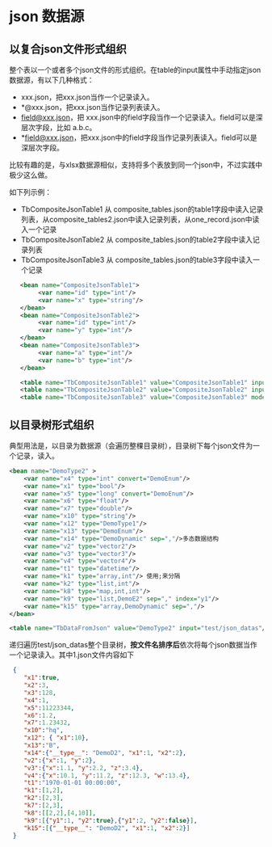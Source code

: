 [//]: # (Author: bug)
[//]: # (Date: 2020-11-01 16:26:41)

# json 数据源

## 以复合json文件形式组织

整个表以一个或者多个json文件的形式组织。在table的input属性中手动指定json数据源，有以下几种格式：
- xxx.json，把xxx.json当作一个记录读入。
- *@xxx.json，把xxx.json当作记录列表读入。
- field@xxx.json，把 xxx.json中的field字段当作一个记录读入。field可以是深层次字段，比如 a.b.c。
- *field@xxx.json，把xxx.json中的field字段当作记录列表读入。field可以是深层次字段。

比较有趣的是，与xlsx数据源相似，支持将多个表放到同一个json中，不过实践中极少这么做。

如下列示例：

- TbCompositeJsonTable1 从 composite_tables.json的table1字段中读入记录列表，从composite_tables2.json中读入记录列表，从one_record.json中读入一个记录
- TbCompositeJsonTable2 从 composite_tables.json的table2字段中读入记录列表
- TbCompositeJsonTable3 从 composite_tables.json的table3字段中读入一个记录


```xml
   <bean name="CompositeJsonTable1">
        <var name="id" type="int"/>
        <var name="x" type="string"/>
   </bean>
   <bean name="CompositeJsonTable2">
        <var name="id" type="int"/>
        <var name="y" type="int"/>
   </bean>
   <bean name="CompositeJsonTable3">
        <var name="a" type="int"/>
        <var name="b" type="int"/>
   </bean>

   <table name="TbCompositeJsonTable1" value="CompositeJsonTable1" input="*table1@composite_tables.json,*@composite_tables2.json,one_record.json"/>
   <table name="TbCompositeJsonTable2" value="CompositeJsonTable2" input="*table2@composite_tables.json"/>
   <table name="TbCompositeJsonTable3" value="CompositeJsonTable3" mode="one" input="table3@composite_tables.json"/>
```

## 以目录树形式组织
典型用法是，以目录为数据源（会遍历整棵目录树），目录树下每个json文件为一个记录，读入。

```xml
<bean name="DemoType2" >
	<var name="x4" type="int" convert="DemoEnum"/>
	<var name="x1" type="bool"/>
	<var name="x5" type="long" convert="DemoEnum"/>
	<var name="x6" type="float"/>
	<var name="x7" type="double"/>
	<var name="x10" type="string"/>
	<var name="x12" type="DemoType1"/>
	<var name="x13" type="DemoEnum"/>
	<var name="x14" type="DemoDynamic" sep=","/>多态数据结构
	<var name="v2" type="vector2"/>
	<var name="v3" type="vector3"/>
	<var name="v4" type="vector4"/>
	<var name="t1" type="datetime"/>
	<var name="k1" type="array,int"/> 使用;来分隔
	<var name="k2" type="list,int"/>
	<var name="k8" type="map,int,int"/>
	<var name="k9" type="list,DemoE2" sep="," index="y1"/>
	<var name="k15" type="array,DemoDynamic" sep=","/> 
</bean>

<table name="TbDataFromJson" value="DemoType2" input="test/json_datas"/>
```

递归遍历test/json_datas整个目录树，**按文件名排序后**依次将每个json数据当作一个记录读入。其中1.json文件内容如下

```json
 {
	"x1":true,
	"x2":3,
	"x3":128,
	"x4":1,
	"x5":11223344,
	"x6":1.2,
	"x7":1.23432,
	"x10":"hq",
	"x12": { "x1":10},
	"x13":"B",
	"x14":{"__type__": "DemoD2", "x1":1, "x2":2},
	"v2":{"x":1, "y":2},
	"v3":{"x":1.1, "y":2.2, "z":3.4},
	"v4":{"x":10.1, "y":11.2, "z":12.3, "w":13.4},
	"t1":"1970-01-01 00:00:00",
	"k1":[1,2],
	"k2":[2,3],
	"k7":[2,3],
	"k8":[[2,2],[4,10]],
	"k9":[{"y1":1, "y2":true},{"y1":2, "y2":false}],
	"k15":[{"__type__": "DemoD2", "x1":1, "x2":2}]
 }
```
